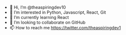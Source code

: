 - 👋 Hi, I’m @theaspiringdev10
- 👀 I’m interested in Python, Javascript, React, Git
- 🌱 I’m currently learning React
- 💞️ I’m looking to collaborate on GitHub
- 📫 How to reach me https://twitter.com/theaspiringdev1

<!---
theaspiringdev10/theaspiringdev10 is a ✨ special ✨ repository because its `README.md` (this file) appears on your GitHub profile.
You can click the Preview link to take a look at your changes.
--->
